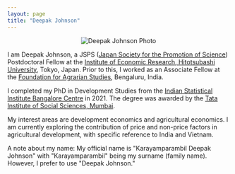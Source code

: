 ```yaml
---
layout: page
title: "Deepak Johnson"
---
```

<p align="center">
  <img src="https://user-images.githubusercontent.com/6260268/221387307-077370ea-f84e-4274-a3b2-771ca42f2553.png" alt="Deepak Johnson Photo"/>
</p>

I am Deepak Johnson, a JSPS ([Japan Society for the Promotion of Science](https://www.jsps.go.jp/english/)) Postdoctoral Fellow at the [Institute of Economic Research, Hitotsubashi University](https://www.ier.hit-u.ac.jp/English/), Tokyo, Japan. 
Prior to this, I worked as an Associate Fellow at the [Foundation for Agrarian Studies](https://fas.org.in/), Bengaluru, India.  

I completed my PhD in Development Studies from the [Indian Statistical Institute Bangalore Centre](https://www.isibang.ac.in/) in 2021. 
The degree was awarded by the [Tata Institute of Social Sciences, Mumbai](https://tiss.edu/).  

My interest areas are development economics and agricultural economics. 
I am currently exploring the contribution of price and non-price factors in agricultural development, with specific reference to India and Vietnam.  

A note about my name: My official name is "Karayamparambil Deepak Johnson" with "Karayamparambil" being my surname (family name). However, I prefer to use "Deepak Johnson."  
